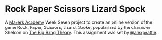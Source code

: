 Rock Paper Scissors Lizard Spock
=================

A [Makers Academy](https://github.com/makersacademy) Week Seven project to create an online version of the game Rock, Paper, Scissors, Lizard, Spoke, popularised by the character Sheldon on [The Big Bang Theory](http://en.wikipedia.org/wiki/Rock-paper-scissors-lizard-Spock). This assignment was set by [@alexpeattie](https://github.com/alexpeattie).